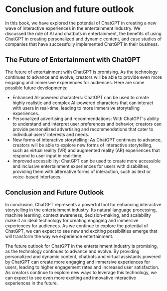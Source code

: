 Conclusion and future outlook
==============================================================================

In this book, we have explored the potential of ChatGPT in creating a new wave of interactive experiences in the entertainment industry. We discussed the role of AI and chatbots in entertainment, the benefits of using ChatGPT in creating personalized and dynamic content, and case studies of companies that have successfully implemented ChatGPT in their business.

The Future of Entertainment with ChatGPT
----------------------------------------

The future of entertainment with ChatGPT is promising. As the technology continues to advance and evolve, creators will be able to provide even more engaging and immersive experiences for audiences. Here are some possible future developments:

* Enhanced AI-powered characters: ChatGPT can be used to create highly realistic and complex AI-powered characters that can interact with users in real-time, leading to more immersive storytelling experiences.
* Personalized advertising and recommendations: With ChatGPT's ability to understand and interpret user preferences and behavior, creators can provide personalized advertising and recommendations that cater to individual users' interests and needs.
* New forms of interactive storytelling: As ChatGPT continues to advance, creators will be able to explore new forms of interactive storytelling, such as virtual reality (VR) and augmented reality (AR) experiences that respond to user input in real-time.
* Improved accessibility: ChatGPT can be used to create more accessible and inclusive entertainment experiences for users with disabilities, providing them with alternative forms of interaction, such as text or voice-based interfaces.

Conclusion and Future Outlook
-----------------------------

In conclusion, ChatGPT represents a powerful tool for enhancing interactive storytelling in the entertainment industry. Its natural language processing, machine learning, context awareness, decision-making, and scalability make it an ideal technology for creating engaging and immersive experiences for audiences. As we continue to explore the potential of ChatGPT, we can expect to see new and exciting possibilities emerge that will transform the way we experience entertainment.

The future outlook for ChatGPT in the entertainment industry is promising, as the technology continues to advance and evolve. By providing personalized and dynamic content, chatbots and virtual assistants powered by ChatGPT can create more engaging and immersive experiences for users, leading to higher engagement rates and increased user satisfaction. As creators continue to explore new ways to leverage this technology, we can expect to see even more exciting and innovative interactive experiences in the future.
